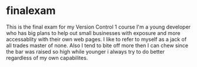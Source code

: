 # finalexam
This is the final exam for my Version Control 1 course
I'm a young developer who has big plans to help out small businesses with exposure and more accessablity with their own web pages. I like to refer to myself as a jack of all trades master of none. Also I tend to bite off more then I can chew since the bar was raised so high while younger i always try to do better regardless of my own capabilites.
